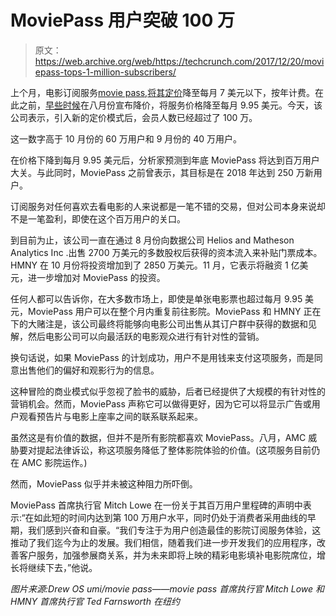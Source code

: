 # MoviePass 用户突破 100 万 

> 原文：<https://web.archive.org/web/https://techcrunch.com/2017/12/20/moviepass-tops-1-million-subscribers/>

上个月，电影订阅服务[movie pass](https://web.archive.org/web/20221025223052/https://www.moviepass.com/),[将其定价](https://web.archive.org/web/20221025223052/https://beta.techcrunch.com/2017/11/17/moviepass-drops-pricing-to-under-7-per-month-if-you-opt-for-the-annual-plan/)降至每月 7 美元以下，按年计费。在此之前，[早些时候](https://web.archive.org/web/20221025223052/https://www.engadget.com/2017/08/15/moviepass-unlimited-movies-10-dollars-a-month/)在八月份宣布降价，将服务价格降至每月 9.95 美元。今天，该公司表示，引入新的定价模式后，会员人数已经超过了 100 万。

这一数字高于 10 月份的 60 万用户和 9 月份的 40 万用户。

在价格下降到每月 9.95 美元后，分析家预测到年底 MoviePass 将达到百万用户大关。与此同时，MoviePass 之前曾表示，其目标是在 2018 年达到 250 万新用户。

订阅服务对任何喜欢去看电影的人来说都是一笔不错的交易，但对公司本身来说却不是一笔盈利，即使在这个百万用户的关口。

到目前为止，该公司一直在通过 8 月份向数据公司 Helios and Matheson Analytics Inc .出售 2700 万美元的多数股权后获得的资本流入来补贴门票成本。HMNY 在 10 月份将投资增加到了 2850 万美元。11 月，它表示将融资 1 亿美元，进一步增加对 MoviePass 的投资。

任何人都可以告诉你，在大多数市场上，即使是单张电影票也超过每月 9.95 美元，MoviePass 用户可以在整个月内重复前往影院。MoviePass 和 HMNY 正在下的大赌注是，该公司最终将能够向电影公司出售从其订户群中获得的数据和见解，然后电影公司可以向最活跃的电影观众进行有针对性的营销。

换句话说，如果 MoviePass 的计划成功，用户不是用钱来支付这项服务，而是同意出售他们的偏好和观影行为的信息。

这种冒险的商业模式似乎忽视了脸书的威胁，后者已经提供了大规模的有针对性的营销机会。然而，MoviePass 声称它可以做得更好，因为它可以将显示广告或用户观看预告片与电影上座率之间的联系联系起来。

虽然这是有价值的数据，但并不是所有影院都喜欢 MoviePass。八月，AMC 威胁要对提起法律诉讼，称这项服务降低了整体影院体验的价值。(这项服务目前仍在 AMC 影院运作。)

然而，MoviePass 似乎并未被这种阻力所吓倒。

MoviePass 首席执行官 Mitch Lowe 在一份关于其百万用户里程碑的声明中表示:“在如此短的时间内达到第 100 万用户水平，同时仍处于消费者采用曲线的早期，我们感到兴奋和自豪。“我们专注于为用户创造最佳的影院订阅服务体验，这推动了我们迄今为止的发展。我们相信，随着我们进一步开发我们的应用程序，改善客户服务，加强参展商关系，并为未来即将上映的精彩电影填补电影院席位，增长将继续下去，”他说。

*图片来源:Drew OS umi/movie pass——movie pass 首席执行官 Mitch Lowe 和 HMNY 首席执行官 Ted Farnsworth 在纽约*
